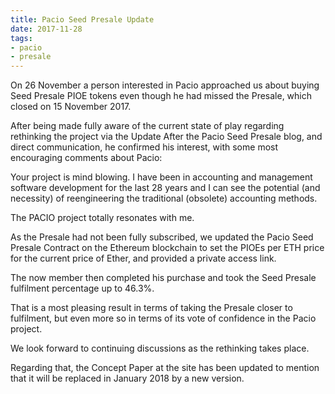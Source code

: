 ```yaml
---
title: Pacio Seed Presale Update
date: 2017-11-28
tags:
- pacio
- presale
---
```


On 26 November a person interested in Pacio approached us about buying Seed Presale PIOE tokens even though he had missed the Presale, which closed on 15 November 2017.

After being made fully aware of the current state of play regarding rethinking the project via the Update After the Pacio Seed Presale blog, and direct communication, he confirmed his interest, with some most encouraging comments about Pacio:

Your project is mind blowing. I have been in accounting and management software development for the last 28 years and I can see the potential (and necessity) of reengineering the traditional (obsolete) accounting methods.

The PACIO project totally resonates with me.

As the Presale had not been fully subscribed, we updated the Pacio Seed Presale Contract on the Ethereum blockchain to set the PIOEs per ETH price for the current price of Ether, and provided a private access link.

The now member then completed his purchase and took the Seed Presale fulfilment percentage up to 46.3%.

That is a most pleasing result in terms of taking the Presale closer to fulfilment, but even more so in terms of its vote of confidence in the Pacio project.

We look forward to continuing discussions as the rethinking takes place.

Regarding that, the Concept Paper at the site has been updated to mention that it will be replaced in January 2018 by a new version.